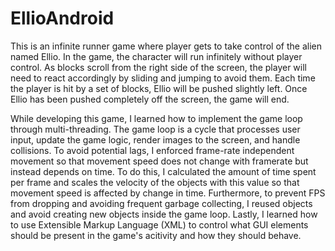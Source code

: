# EllioAndroid

This is an infinite runner game where player gets to take control of the alien named Ellio. In the game, the character will run infinitely without 
player control. As blocks scroll from the right side of the screen, the player will need to react 
accordingly by sliding and jumping to avoid them. Each time the player is hit by a set of blocks, Ellio will
be pushed slightly left. Once Ellio has been pushed completely off the screen, the game will end.

While developing this game, I learned how to implement the game loop through multi-threading. The game loop
is a cycle that processes user input, update the game logic, render images to the screen, and handle 
collisions. To avoid potential lags, I enforced frame-rate independent movement so that movement speed does not change with 
framerate but instead depends on time. To do this, I calculated the amount of time spent per frame and scales
the velocity of the objects with this value so that movement speed is affected by change in time. Furthermore, to prevent
FPS from dropping and avoiding frequent garbage collecting, I reused objects and avoid creating new objects inside the game loop. Lastly, I learned how to use Extensible Markup Language (XML) to control what GUI elements should be present in the game's acitivity and how they 
should behave. 
